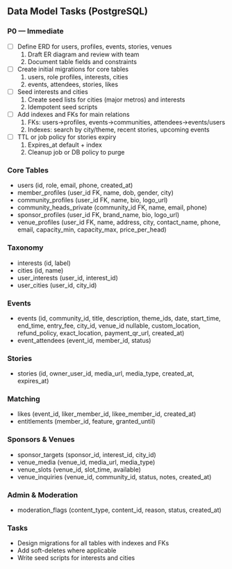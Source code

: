 ## Data Model Tasks (PostgreSQL)

### P0 — Immediate
- [ ] Define ERD for users, profiles, events, stories, venues
  1. Draft ER diagram and review with team
  2. Document table fields and constraints
- [ ] Create initial migrations for core tables
  1. users, role profiles, interests, cities
  2. events, attendees, stories, likes
- [ ] Seed interests and cities
  1. Create seed lists for cities (major metros) and interests
  2. Idempotent seed scripts
- [ ] Add indexes and FKs for main relations
  1. FKs: users->profiles, events->communities, attendees->events/users
  2. Indexes: search by city/theme, recent stories, upcoming events
- [ ] TTL or job policy for stories expiry
  1. Expires_at default + index
  2. Cleanup job or DB policy to purge

### Core Tables
- users (id, role, email, phone, created_at)
- member_profiles (user_id FK, name, dob, gender, city)
- community_profiles (user_id FK, name, bio, logo_url)
- community_heads_private (community_id FK, name, email, phone)
- sponsor_profiles (user_id FK, brand_name, bio, logo_url)
- venue_profiles (user_id FK, name, address, city, contact_name, phone, email, capacity_min, capacity_max, price_per_head)

### Taxonomy
- interests (id, label)
- cities (id, name)
- user_interests (user_id, interest_id)
- user_cities (user_id, city_id)

### Events
- events (id, community_id, title, description, theme_ids, date, start_time, end_time, entry_fee, city_id, venue_id nullable, custom_location, refund_policy, exact_location, payment_qr_url, created_at)
- event_attendees (event_id, member_id, status)

### Stories
- stories (id, owner_user_id, media_url, media_type, created_at, expires_at)

### Matching
- likes (event_id, liker_member_id, likee_member_id, created_at)
- entitlements (member_id, feature, granted_until)

### Sponsors & Venues
- sponsor_targets (sponsor_id, interest_id, city_id)
- venue_media (venue_id, media_url, media_type)
- venue_slots (venue_id, slot_time, available)
- venue_inquiries (venue_id, community_id, status, notes, created_at)

### Admin & Moderation
- moderation_flags (content_type, content_id, reason, status, created_at)

### Tasks
- Design migrations for all tables with indexes and FKs
- Add soft-deletes where applicable
- Write seed scripts for interests and cities


